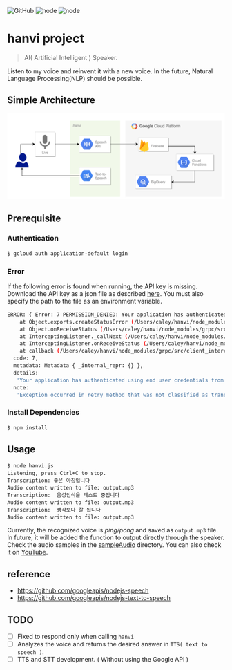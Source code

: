 

![GitHub](https://img.shields.io/github/license/mashape/apistatus.svg)
![node](https://img.shields.io/badge/node-6.15.x-brightgreen.svg)
![node](https://img.shields.io/badge/node-9.4.x-brightgreen.svg)

# hanvi project
> AI( Artificial Intelligent ) Speaker. 

Listen to my voice and reinvent it with a new voice. In the future, Natural Language Processing(NLP) should be possible.

## Simple Architecture
<img src="/arch/architecture.png" style="max-width:100%;max-height:100%;">

## Prerequisite
### Authentication
```bash
$ gcloud auth application-default login
```

### Error
If the following error is found when running, the API key is missing. 
Download the API key as a json file as described [here](https://cloud.google.com/docs/authentication/getting-started#auth-cloud-implicit-nodejs). 
You must also specify the path to the file as an environment variable.
```bash
ERROR: { Error: 7 PERMISSION_DENIED: Your application has authenticated using end user credentials from the Google Cloud SDK or Google Cloud Shell which are not supported by the texttospeech.googleapis.com. We recommend that most server applications use service accounts instead. For more information about service accounts and how to use them in your application, see https://cloud.google.com/docs/authentication/.
    at Object.exports.createStatusError (/Users/caley/hanvi/node_modules/grpc/src/common.js:87:15)
    at Object.onReceiveStatus (/Users/caley/hanvi/node_modules/grpc/src/client_interceptors.js:1188:28)
    at InterceptingListener._callNext (/Users/caley/hanvi/node_modules/grpc/src/client_interceptors.js:564:42)
    at InterceptingListener.onReceiveStatus (/Users/caley/hanvi/node_modules/grpc/src/client_interceptors.js:614:8)
    at callback (/Users/caley/hanvi/node_modules/grpc/src/client_interceptors.js:841:24)
  code: 7,
  metadata: Metadata { _internal_repr: {} },
  details:
   'Your application has authenticated using end user credentials from the Google Cloud SDK or Google Cloud Shell which are not supported by the texttospeech.googleapis.com. We recommend that most server applications use service accounts instead. For more information about service accounts and how to use them in your application, see https://cloud.google.com/docs/authentication/.',
  note:
   'Exception occurred in retry method that was not classified as transient' }
```

### Install Dependencies
```bash
$ npm install
```

## Usage
```bash
$ node hanvi.js
Listening, press Ctrl+C to stop.
Transcription: 좋은 아침입니다
Audio content written to file: output.mp3
Transcription:  음성인식을 테스트 중입니다
Audio content written to file: output.mp3
Transcription:  생각보다 잘 됩니다
Audio content written to file: output.mp3
```
Currently, the recognized voice is _ping/pong_ and saved as `output.mp3` file. 
In future, it will be added the function to output directly through the speaker.
Check the audio samples in the [sampleAudio](./sampleAudio/) directory.
You can also check it on [YouTube](https://youtu.be/9-4r1coNIos).

## reference
  - https://github.com/googleapis/nodejs-speech
  - https://github.com/googleapis/nodejs-text-to-speech

## TODO
  - [ ] Fixed to respond only when calling `hanvi`
  - [ ] Analyzes the voice and returns the desired answer in `TTS( text to speech )`.
  - [ ] TTS and STT development. ( Without using the Google API )
